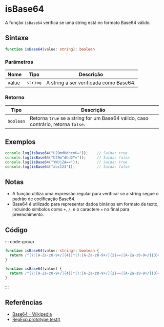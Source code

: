 # isBase64

A função `isBase64` verifica se uma string está no formato Base64 válido.

## Sintaxe

```typescript
function isBase64(value: string): boolean
```

### Parâmetros

| Nome | Tipo     | Descrição                                      |
|------|----------|------------------------------------------------|
| value  | `string` | A string a ser verificada como Base64.          |

### Retorno

| Tipo     | Descrição                                      |
|----------|------------------------------------------------|
| `boolean` | Retorna `true` se a string for um Base64 válido, caso contrário, retorna `false`. |

## Exemplos

```typescript
console.log(isBase64("U29mdHdhcmU="));    // Saída: true
console.log(isBase64("U29m^dhd2Y="));     // Saída: false
console.log(isBase64("YWJjZA=="));        // Saída: true
console.log(isBase64("abc123"));          // Saída: false
```

## Notas

- A função utiliza uma expressão regular para verificar se a string segue o padrão de codificação Base64.
- Base64 é utilizado para representar dados binários em formato de texto, incluindo símbolos como `+`, `/`, e o caractere `=` no final para preenchimento.

## Código

::: code-group
```typescript
function isBase64(value: string): boolean {
  return /^(?:[A-Za-z0-9+/]{4})*(?:[A-Za-z0-9+/]{2}==|[A-Za-z0-9+/]{3}=)?$/.test(value);
}
```

```javascript
function isBase64(value) {
  return /^(?:[A-Za-z0-9+/]{4})*(?:[A-Za-z0-9+/]{2}==|[A-Za-z0-9+/]{3}=)?$/.test(value);
}
```
:::

## Referências

- [Base64 - Wikipedia](https://en.wikipedia.org/wiki/Base64)
- [RegExp.prototype.test()](https://developer.mozilla.org/pt-BR/docs/Web/JavaScript/Reference/Global_Objects/RegExp/test)